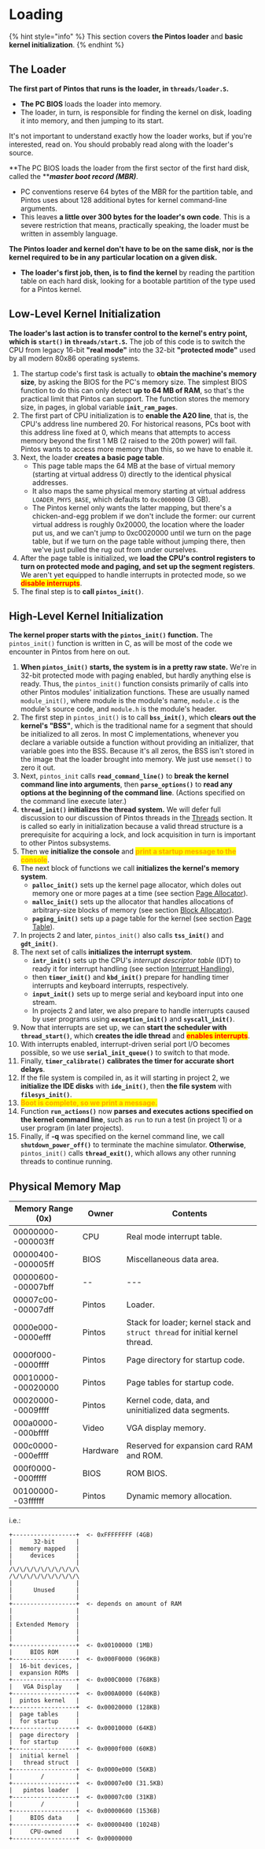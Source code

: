 # Loading

{% hint style="info" %}
This section covers **the Pintos loader** and **basic kernel initialization**.
{% endhint %}

## The Loader

**The first part of Pintos that runs is the loader, in `threads/loader.S`.**

* **The PC BIOS** loads the loader into memory.
* The loader, in turn, is responsible for finding the kernel on disk, loading it into memory, and then jumping to its start.

It's not important to understand exactly how the loader works, but if you're interested, read on. You should probably read along with the loader's source.

**The PC BIOS loads the loader from the first sector of the first hard disk, called the **_**master boot record (MBR)**_.

* PC conventions reserve 64 bytes of the MBR for the partition table, and Pintos uses about 128 additional bytes for kernel command-line arguments.
* This leaves **a little over 300 bytes for the loader's own code**. This is a severe restriction that means, practically speaking, the loader must be written in assembly language.

**The Pintos loader and kernel don't have to be on the same disk, nor is the kernel required to be in any particular location on a given disk.**

* **The loader's first job, then, is to find the kernel** by reading the partition table on each hard disk, looking for a bootable partition of the type used for a Pintos kernel.

## Low-Level Kernel Initialization

**The loader's last action is to transfer control to the kernel's entry point, which is `start()` in `threads/start.S`.** The job of this code is to switch the CPU from legacy 16-bit **"real mode"** into the 32-bit **"protected mode"** used by all modern 80x86 operating systems.

1. The startup code's first task is actually to **obtain the machine's memory size**, by asking the BIOS for the PC's memory size. The simplest BIOS function to do this can only detect **up to 64 MB of RAM**, so that's the practical limit that Pintos can support. The function stores the memory size, in pages, in global variable **`init_ram_pages`**.
2. The first part of CPU initialization is to **enable the A20 line**, that is, the CPU's address line numbered 20. For historical reasons, PCs boot with this address line fixed at 0, which means that attempts to access memory beyond the first 1 MB (2 raised to the 20th power) will fail. Pintos wants to access more memory than this, so we have to enable it.
3. Next, the loader **creates a basic page table**.
   * This page table maps the 64 MB at the base of virtual memory (starting at virtual address 0) directly to the identical physical addresses.
   * It also maps the same physical memory starting at virtual address `LOADER_PHYS_BASE`, which defaults to `0xc0000000` (3 GB).
   * The Pintos kernel only wants the latter mapping, but there's a chicken-and-egg problem if we don't include the former: our current virtual address is roughly 0x20000, the location where the loader put us, and we can't jump to 0xc0020000 until we turn on the page table, but if we turn on the page table without jumping there, then we've just pulled the rug out from under ourselves.
4. After the page table is initialized, we **load the CPU's control registers** **to turn on protected mode and paging, and set up the segment registers**. We aren't yet equipped to handle interrupts in protected mode, so we <mark style="color:red;">**disable interrupts**</mark>.
5. The final step is to **call `pintos_init()`**.

## High-Level Kernel Initialization

**The kernel proper starts with the `pintos_init()` function.** The `pintos_init()` function is written in C, as will be most of the code we encounter in Pintos from here on out.

1. **When `pintos_init()` starts, the system is in a pretty raw state.** We're in 32-bit protected mode with paging enabled, but hardly anything else is ready. Thus, the `pintos_init()` function consists primarily of calls into other Pintos modules' initialization functions. These are usually named `module_init()`, where module is the module's name, `module.c` is the module's source code, and `module.h` is the module's header.
2. The first step in `pintos_init()` is to call **`bss_init()`**, which **clears out the kernel's "BSS"**, which is the traditional name for a segment that should be initialized to all zeros. In most C implementations, whenever you declare a variable outside a function without providing an initializer, that variable goes into the BSS. Because it's all zeros, the BSS isn't stored in the image that the loader brought into memory. We just use `memset()` to zero it out.
3. Next, `pintos_init` calls **`read_command_line()`** to **break the kernel command line into arguments**, then **`parse_options()`** to **read any options at the beginning of the command line**. (Actions specified on the command line execute later.)
4. **`thread_init()` initializes the thread system.** We will defer full discussion to our discussion of Pintos threads in the [Threads](threads.md) section. It is called so early in initialization because a valid thread structure is a prerequisite for acquiring a lock, and lock acquisition in turn is important to other Pintos subsystems.
5. Then we **initialize the console** and <mark style="color:orange;">**print a startup message to the console**</mark>.
6. The next block of functions we call **initializes the kernel's memory system**.
   * **`palloc_init()`** sets up the kernel page allocator, which doles out memory one or more pages at a time (see section [Page Allocator](memory-allocation.md#page-allocator)).
   * **`malloc_init()`** sets up the allocator that handles allocations of arbitrary-size blocks of memory (see section [Block Allocator](memory-allocation.md#block-allocator)).
   * **`paging_init()`** sets up a page table for the kernel (see section [Page Table](page-table.md)).
7. In projects 2 and later, `pintos_init()` also calls **`tss_init()`** and **`gdt_init()`**.
8. The next set of calls **initializes the interrupt system**.
   * **`intr_init()`** sets up the CPU's _interrupt descriptor table_ (IDT) to ready it for interrupt handling (see section [Interrupt Handling](interrupt-handling.md)),
   * then **`timer_init()`** and **`kbd_init()`** prepare for handling timer interrupts and keyboard interrupts, respectively.
   * **`input_init()`** sets up to merge serial and keyboard input into one stream.
   * In projects 2 and later, we also prepare to handle interrupts caused by user programs using **`exception_init()`** and **`syscall_init()`**.
9. Now that interrupts are set up, we can **start the scheduler with `thread_start()`**, which **creates the idle thread** and <mark style="color:red;">**enables interrupts**</mark>.
10. With interrupts enabled, interrupt-driven serial port I/O becomes possible, so we use **`serial_init_queue()`** to switch to that mode.
11. Finally, **`timer_calibrate()`** **calibrates the timer for accurate short delays**.
12. If the file system is compiled in, as it will starting in project 2, we **initialize the IDE disks** with **`ide_init()`**, then **the file system** with **`filesys_init()`**.
13. <mark style="color:orange;">**Boot is complete, so we print a message.**</mark>
14. Function **`run_actions()`** now **parses and executes actions specified on the kernel command line**, such as `run` to run a test (in project 1) or a user program (in later projects).
15. Finally, if **-q** was specified on the kernel command line, we call **`shutdown_power_off()`** to terminate the machine simulator. **Otherwise**, `pintos_init()` calls **`thread_exit()`**, which allows any other running threads to continue running.

## Physical Memory Map

| Memory Range (0x)  | Owner    | Contents                                                                      |
| ------------------ | -------- | ----------------------------------------------------------------------------- |
| 00000000--000003ff | CPU      | Real mode interrupt table.                                                    |
| 00000400--000005ff | BIOS     | Miscellaneous data area.                                                      |
| 00000600--00007bff | --       | ---                                                                           |
| 00007c00--00007dff | Pintos   | Loader.                                                                       |
| 0000e000--0000efff | Pintos   | Stack for loader; kernel stack and `struct thread` for initial kernel thread. |
| 0000f000--0000ffff | Pintos   | Page directory for startup code.                                              |
| 00010000--00020000 | Pintos   | Page tables for startup code.                                                 |
| 00020000--0009ffff | Pintos   | Kernel code, data, and uninitialized data segments.                           |
| 000a0000--000bffff | Video    | VGA display memory.                                                           |
| 000c0000--000effff | Hardware | Reserved for expansion card RAM and ROM.                                      |
| 000f0000--000fffff | BIOS     | ROM BIOS.                                                                     |
| 00100000--03ffffff | Pintos   | Dynamic memory allocation.                                                    |

i.e.:

```
+------------------+  <- 0xFFFFFFFF (4GB)
|      32-bit      |
|  memory mapped   |
|     devices      |
|                  |
/\/\/\/\/\/\/\/\/\/\
/\/\/\/\/\/\/\/\/\/\
|                  |
|      Unused      |
|                  |
+------------------+  <- depends on amount of RAM
|                  |
|                  |
| Extended Memory  |
|                  |
|                  |
+------------------+  <- 0x00100000 (1MB)
|     BIOS ROM     |
+------------------+  <- 0x000F0000 (960KB)
|  16-bit devices, |
|  expansion ROMs  |
+------------------+  <- 0x000C0000 (768KB)
|   VGA Display    |
+------------------+  <- 0x000A0000 (640KB)
|  pintos kernel   |
+------------------+  <- 0x00020000 (128KB)
|  page tables     |
|  for startup     |
+------------------+  <- 0x00010000 (64KB)
|  page directory  |
|  for startup     |
+------------------+  <- 0x0000f000 (60KB)
|  initial kernel  |
|   thread struct  |
+------------------+  <- 0x0000e000 (56KB)
|        /         |
+------------------+  <- 0x00007e00 (31.5KB)
|   pintos loader  |
+------------------+  <- 0x00007c00 (31KB)
|        /         |
+------------------+  <- 0x00000600 (1536B)
|     BIOS data    |
+------------------+  <- 0x00000400 (1024B)
|     CPU-owned    |
+------------------+  <- 0x00000000
```
